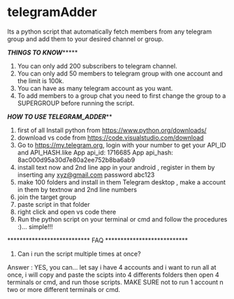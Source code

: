 # telegramAdder
Its a python script that automatically fetch members from any telegram group and add them to your desired channel or group.


*********************THINGS TO KNOW**************************

1. You can only add 200 subscribers to telegram channel.
2. You can only add 50 members to telegram group with one account and the limit is 100k.
3. You can have as many telegram account as you want.
4. To add members to a group chat you need to first change the group to a SUPERGROUP before running the script.



*****************HOW TO USE TELEGRAM_ADDER*******************

1. first of all Install python from https://www.python.org/downloads/
2. download vs code from https://code.visualstudio.com/download
3. Go to https://my.telegram.org, login with your number to get your API_ID and API_HASH.like App api_id: 1716685 
   App api_hash: 8ac000d95a30d7e80a2ee752b8ba6ab9
4. install text now and 2nd line app in your android , register in them by inserting any xyz@gmail.com password abc123
5. make 100 folders and install in them Telegram desktop , make a account in them by textnow and 2nd line numbers
6. join the target group 
7. paste script in that folder 
8. right click and open vs code there 
3. Run the python script on your terminal or cmd and follow the procedures :)... simple!!!




***************************  FAQ  ***************************

1. Can i run the script multiple times at once?

Answer : YES, you can... let say i have 4 accounts and i want to run all at once, i will copy and paste the scipts into 4 differents folders then open 4 terminals or cmd, and run those scripts. MAKE SURE not to run 1 account n two or more different terminals or cmd.




